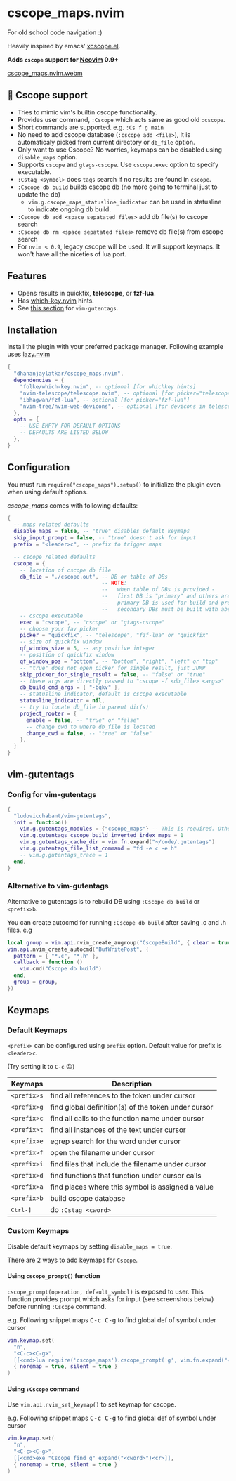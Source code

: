 # cscope_maps.nvim

For old school code navigation :)

Heavily inspired by emacs' [xcscope.el](https://github.com/dkogan/xcscope.el).

**Adds `cscope` support for [Neovim](https://neovim.io/) 0.9+**

[cscope_maps.nvim.webm](https://github.com/dhananjaylatkar/cscope_maps.nvim/assets/27724944/8b6a392a-c1d3-4ead-ae9b-a50436d52eef)

## 🌟 Cscope support

- Tries to mimic vim's builtin cscope functionality.
- Provides user command, `:Cscope` which acts same as good old `:cscope`.
- Short commands are supported. e.g. `:Cs f g main`
- No need to add cscope database (`:cscope add <file>`), it is automaticaly picked from current directory or `db_file` option.
- Only want to use Cscope? No worries, keymaps can be disabled using `disable_maps` option.
- Supports `cscope` and `gtags-cscope`. Use `cscope.exec` option to specify executable.
- `:Cstag <symbol>` does `tags` search if no results are found in `cscope`.
- `:Cscope db build` builds cscope db (no more going to terminal just to update the db)
  - `vim.g.cscope_maps_statusline_indicator` can be used in statusline to indicate ongoing db build.
- `:Cscope db add <space sepatated files>` add db file(s) to cscope search
- `:Cscope db rm <space sepatated files>` remove db file(s) from cscope search
- For `nvim < 0.9`, legacy cscope will be used. It will support keymaps. It won't have all the niceties of lua port.

## Features

- Opens results in quickfix, **telescope**, or **fzf-lua**.
- Has [which-key.nvim](https://github.com/folke/which-key.nvim) hints.
- See [this section](#vim-gutentags) for `vim-gutentags`.

## Installation

Install the plugin with your preferred package manager.
Following example uses [lazy.nvim](https://github.com/folke/lazy.nvim)

```lua
{
  "dhananjaylatkar/cscope_maps.nvim",
  dependencies = {
    "folke/which-key.nvim", -- optional [for whichkey hints]
    "nvim-telescope/telescope.nvim", -- optional [for picker="telescope"]
    "ibhagwan/fzf-lua", -- optional [for picker="fzf-lua"]
    "nvim-tree/nvim-web-devicons", -- optional [for devicons in telescope or fzf]
  },
  opts = {
    -- USE EMPTY FOR DEFAULT OPTIONS
    -- DEFAULTS ARE LISTED BELOW
  },
}
```

## Configuration

You must run `require("cscope_maps").setup()` to initialize the plugin even when using default options.

_cscope_maps_ comes with following defaults:

```lua
{
  -- maps related defaults
  disable_maps = false, -- "true" disables default keymaps
  skip_input_prompt = false, -- "true" doesn't ask for input
  prefix = "<leader>c", -- prefix to trigger maps

  -- cscope related defaults
  cscope = {
    -- location of cscope db file
    db_file = "./cscope.out", -- DB or table of DBs
                              -- NOTE:
                              --   when table of DBs is provided -
                              --   first DB is "primary" and others are "secondary"
                              --   primary DB is used for build and project_rooter
                              --   secondary DBs must be built with absolute paths or paths relative to cwd otherwise JUMP will not work
    -- cscope executable
    exec = "cscope", -- "cscope" or "gtags-cscope"
    -- choose your fav picker
    picker = "quickfix", -- "telescope", "fzf-lua" or "quickfix"
    -- size of quickfix window
    qf_window_size = 5, -- any positive integer
    -- position of quickfix window
    qf_window_pos = "bottom", -- "bottom", "right", "left" or "top"
    -- "true" does not open picker for single result, just JUMP
    skip_picker_for_single_result = false, -- "false" or "true"
    -- these args are directly passed to "cscope -f <db_file> <args>"
    db_build_cmd_args = { "-bqkv" },
    -- statusline indicator, default is cscope executable
    statusline_indicator = nil,
    -- try to locate db_file in parent dir(s)
    project_rooter = {
      enable = false, -- "true" or "false"
      -- change cwd to where db_file is located
      change_cwd = false, -- "true" or "false"
    },
  }
}
```

## vim-gutentags

### Config for vim-gutentags

```lua
{
  "ludovicchabant/vim-gutentags",
  init = function()
    vim.g.gutentags_modules = {"cscope_maps"} -- This is required. Other config is optional
    vim.g.gutentags_cscope_build_inverted_index_maps = 1
    vim.g.gutentags_cache_dir = vim.fn.expand("~/code/.gutentags")
    vim.g.gutentags_file_list_command = "fd -e c -e h"
    -- vim.g.gutentags_trace = 1
  end,
}
```

### Alternative to vim-gutentags

Alternative to gutentags is to rebuild DB using `:Cscope db build` or `<prefix>b`.

You can create autocmd for running `:Cscope db build` after saving .c and .h files.
e.g

```lua
local group = vim.api.nvim_create_augroup("CscopeBuild", { clear = true })
vim.api.nvim_create_autocmd("BufWritePost", {
  pattern = { "*.c", "*.h" },
  callback = function ()
    vim.cmd("Cscope db build")
  end,
  group = group,
})
```

## Keymaps

### Default Keymaps

`<prefix>` can be configured using `prefix` option. Default value for prefix
is `<leader>c`.

(Try setting it to `C-c` 😉)

| Keymaps           | Description                                         |
| ----------------- | --------------------------------------------------- |
| `<prefix>s`       | find all references to the token under cursor       |
| `<prefix>g`       | find global definition(s) of the token under cursor |
| `<prefix>c`       | find all calls to the function name under cursor    |
| `<prefix>t`       | find all instances of the text under cursor         |
| `<prefix>e`       | egrep search for the word under cursor              |
| `<prefix>f`       | open the filename under cursor                      |
| `<prefix>i`       | find files that include the filename under cursor   |
| `<prefix>d`       | find functions that function under cursor calls     |
| `<prefix>a`       | find places where this symbol is assigned a value   |
| `<prefix>b`       | build cscope database                               |
| <kbd>Ctrl-]</kbd> | do `:Cstag <cword>`                                 |

### Custom Keymaps

Disable default keymaps by setting `disable_maps = true`.

There are 2 ways to add keymaps for `Cscope`.

#### Using `cscope_prompt()` function

`cscope_prompt(operation, default_symbol)` is exposed to user.
This function provides prompt which asks for input (see screenshots below)
before running `:Cscope` command.

e.g. Following snippet maps <kbd>C-c C-g</kbd> to find global def of symbol
under cursor

```lua
vim.keymap.set(
  "n",
  "<C-c><C-g>",
  [[<cmd>lua require('cscope_maps').cscope_prompt('g', vim.fn.expand("<cword>"))<cr>]],
  { noremap = true, silent = true }
)
```

#### Using `:Cscope` command

Use `vim.api.nvim_set_keymap()` to set keymap for cscope.

e.g. Following snippet maps <kbd>C-c C-g</kbd> to find global def of symbol
under cursor

```lua
vim.keymap.set(
  "n",
  "<C-c><C-g>",
  [[<cmd>exe "Cscope find g" expand("<cword>")<cr>]],
  { noremap = true, silent = true }
)
```

